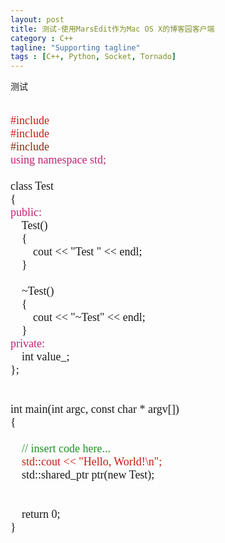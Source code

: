 ```yaml
---
layout: post
title: 测试-使用MarsEdit作为Mac OS X的博客园客户端
category : C++
tagline: "Supporting tagline"
tags : [C++, Python, Socket, Tornado]
---
```

测试

<p style="margin: 0px; font-size: 18px; font-family: Menlo; min-height: 21px;"> </p>
<p style="margin: 0px; font-size: 18px; font-family: Menlo; color: #c91b13;">#include <iostream></p>
<p style="margin: 0px; font-size: 18px; font-family: Menlo; color: #c91b13;">#include <functional></p>
<p style="margin: 0px; font-size: 18px; font-family: Menlo; color: #822e0e;">#include <memory></p>
<p style="margin: 0px; font-size: 18px; font-family: Menlo; color: #c32275;">using namespace std;</p>
<p style="margin: 0px; font-size: 18px; font-family: Menlo; min-height: 21px;"> </p>
<p style="margin: 0px; font-size: 18px; font-family: Menlo;">class Test</p>
<p style="margin: 0px; font-size: 18px; font-family: Menlo;">{</p>
<p style="margin: 0px; font-size: 18px; font-family: Menlo; color: #c32275;">public:</p>
<p style="margin: 0px; font-size: 18px; font-family: Menlo;">    Test()</p>
<p style="margin: 0px; font-size: 18px; font-family: Menlo;">    {</p>
<p style="margin: 0px; font-size: 18px; font-family: Menlo;">        cout << "Test " << endl;</p>
<p style="margin: 0px; font-size: 18px; font-family: Menlo;">    }</p>
<p style="margin: 0px; font-size: 18px; font-family: Menlo; min-height: 21px;">    </p>
<p style="margin: 0px; font-size: 18px; font-family: Menlo;">    ~Test()</p>
<p style="margin: 0px; font-size: 18px; font-family: Menlo;">    {</p>
<p style="margin: 0px; font-size: 18px; font-family: Menlo;">        cout << "~Test" << endl;</p>
<p style="margin: 0px; font-size: 18px; font-family: Menlo;">    }</p>
<p style="margin: 0px; font-size: 18px; font-family: Menlo; color: #c32275;">private:</p>
<p style="margin: 0px; font-size: 18px; font-family: Menlo;">    int value_;</p>
<p style="margin: 0px; font-size: 18px; font-family: Menlo;">};</p>
<p style="margin: 0px; font-size: 18px; font-family: Menlo; min-height: 21px;"> </p>
<p style="margin: 0px; font-size: 18px; font-family: Menlo; min-height: 21px;"> </p>
<p style="margin: 0px; font-size: 18px; font-family: Menlo;">int main(int argc, const char * argv[])</p>
<p style="margin: 0px; font-size: 18px; font-family: Menlo;">{</p>
<p style="margin: 0px; font-size: 18px; font-family: Menlo; min-height: 21px;"> </p>
<p style="margin: 0px; font-size: 18px; font-family: Menlo; color: #1d9421;">    // insert code here...</p>
<p style="margin: 0px; font-size: 18px; font-family: Menlo; color: #c91b13;">    std::cout << "Hello, World!\n";</p>
<p style="margin: 0px; font-size: 18px; font-family: Menlo;">    std::shared_ptr<Test> ptr(new Test);</p>
<p style="margin: 0px; font-size: 18px; font-family: Menlo; min-height: 21px;">    </p>
<p style="margin: 0px; font-size: 18px; font-family: Menlo; min-height: 21px;">    </p>
<p style="margin: 0px; font-size: 18px; font-family: Menlo;">    return 0;</p>
<p style="margin: 0px; font-size: 18px; font-family: Menlo;">}</p>
			